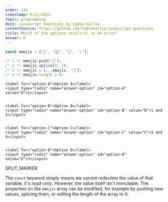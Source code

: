 ```yaml
---
order: 141
timestamp: 6/12/2021
topic: programming
deck: Javascript Questions by Lydia Hallie
contentSource: https://github.com/lydiahallie/javascript-questions
title: Which of the options result(s) in an error?
answer: D
---
```


  

```javascript
const emojis = ['🎄', '🎅🏼', '🎁', '⭐'];

/* 1 */ emojis.push('🦌');
/* 2 */ emojis.splice(0, 2);
/* 3 */ emojis = [...emojis, '🥂'];
/* 4 */ emojis.length = 0;
```


    <label for="option-A">Option A</label>
    <input type="radio" name="answer-option" id="option-A" value="A">1</input>
    

    <label for="option-B">Option B</label>
    <input type="radio" name="answer-option" id="option-B" value="B">1 and 2</input>
    

    <label for="option-C">Option C</label>
    <input type="radio" name="answer-option" id="option-C" value="C">3 and 4</input>
    

    <label for="option-D">Option D</label>
    <input type="radio" name="answer-option" id="option-D" value="D">3</input>
    




SPLIT_MARKER

The `const` keyword simply means we cannot _redeclare_ the value of that variable, it's _read-only_. However, the value itself isn't immutable. The properties on the `emojis` array can be modified, for example by pushing new values, splicing them, or setting the length of the array to 0.



